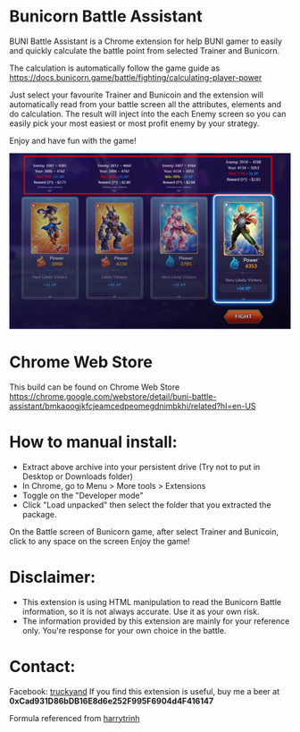 # Bunicorn Battle Assistant
BUNI Battle Assistant is a Chrome extension for help BUNI gamer to easily and quickly calculate the battle point from selected Trainer and Bunicorn.

The calculation is automatically follow the game guide as https://docs.bunicorn.game/battle/fighting/calculating-player-power

Just select your favourite Trainer and Bunicoin and the extension will automatically read from your battle screen all the attributes, elements and do calculation. The result will inject into the each Enemy screen so you can easily pick your most easiest or most profit enemy by your strategy.

Enjoy and have fun with the game!

[![Screenshot-1](screenshot-1.jpg)](Screenshot-1)

# Chrome Web Store
This build can be found on Chrome Web Store
https://chrome.google.com/webstore/detail/buni-battle-assistant/bmkaoogjkfcjeamcedpeomegdnimbkhi/related?hl=en-US

# How to manual install:
- Extract above archive into your persistent drive (Try not to put in Desktop or Downloads folder)
- In Chrome, go to Menu > More tools > Extensions
- Toggle on the "Developer mode"
- Click "Load unpacked" then select the folder that you extracted the package.

On the Battle screen of Bunicorn game, after select Trainer and Bunicoin, click to any space on the screen 
Enjoy the game!

# Disclaimer:
- This extension is using HTML manipulation to read the Bunicorn Battle information, so it is not always accurate. Use it as your own risk.
- The information provided by this extension are mainly for your reference only. You're response for your own choice in the battle.

# Contact:
Facebook: [truckyand](https://www.facebook.com/anhlongcongtu)
If you find this extension is useful, buy me a beer at **0xCad931D86bDB16E8d6e252F995F6904d4F416147**

Formula referenced from [harrytrinh](https://t.me/harrytrinh)
